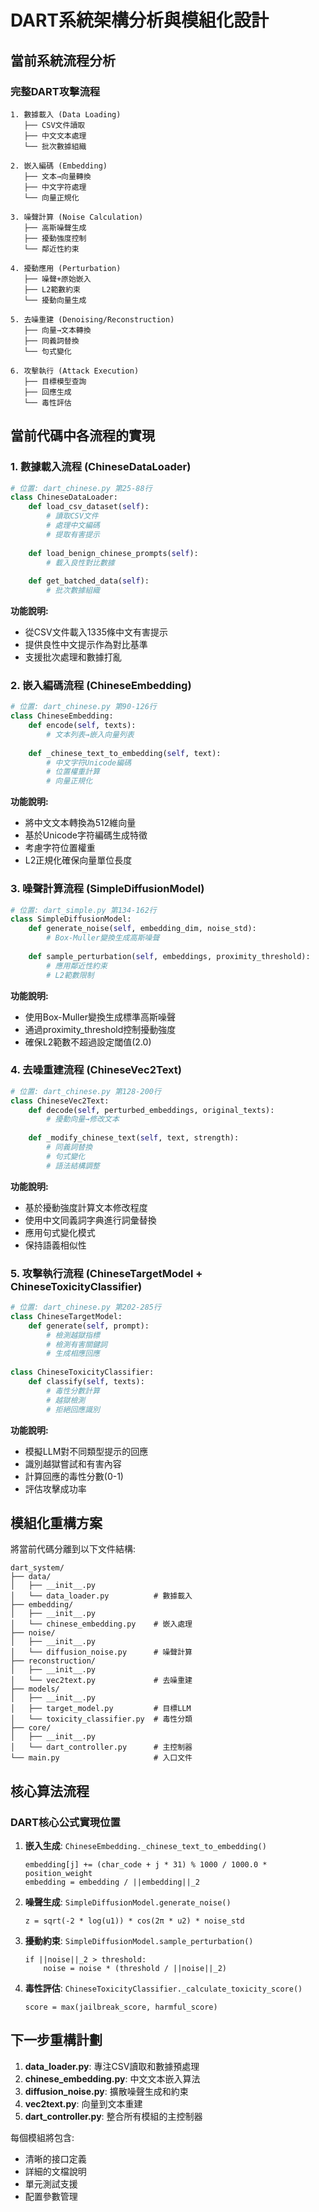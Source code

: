 # DART系統架構分析與模組化設計

## 當前系統流程分析

### 完整DART攻擊流程
```
1. 數據載入 (Data Loading)
   ├── CSV文件讀取
   ├── 中文文本處理  
   └── 批次數據組織

2. 嵌入編碼 (Embedding)
   ├── 文本→向量轉換
   ├── 中文字符處理
   └── 向量正規化

3. 噪聲計算 (Noise Calculation)
   ├── 高斯噪聲生成
   ├── 擾動強度控制
   └── 鄰近性約束

4. 擾動應用 (Perturbation)
   ├── 噪聲+原始嵌入
   ├── L2範數約束
   └── 擾動向量生成

5. 去噪重建 (Denoising/Reconstruction)
   ├── 向量→文本轉換
   ├── 同義詞替換
   └── 句式變化

6. 攻擊執行 (Attack Execution)
   ├── 目標模型查詢
   ├── 回應生成
   └── 毒性評估
```

## 當前代碼中各流程的實現

### 1. 數據載入流程 (ChineseDataLoader)
```python
# 位置: dart_chinese.py 第25-88行
class ChineseDataLoader:
    def load_csv_dataset(self):
        # 讀取CSV文件
        # 處理中文編碼
        # 提取有害提示
    
    def load_benign_chinese_prompts(self):
        # 載入良性對比數據
        
    def get_batched_data(self):
        # 批次數據組織
```

**功能說明:**
- 從CSV文件載入1335條中文有害提示
- 提供良性中文提示作為對比基準
- 支援批次處理和數據打亂

### 2. 嵌入編碼流程 (ChineseEmbedding)
```python
# 位置: dart_chinese.py 第90-126行
class ChineseEmbedding:
    def encode(self, texts):
        # 文本列表→嵌入向量列表
        
    def _chinese_text_to_embedding(self, text):
        # 中文字符Unicode編碼
        # 位置權重計算
        # 向量正規化
```

**功能說明:**
- 將中文文本轉換為512維向量
- 基於Unicode字符編碼生成特徵
- 考慮字符位置權重
- L2正規化確保向量單位長度

### 3. 噪聲計算流程 (SimpleDiffusionModel)
```python
# 位置: dart_simple.py 第134-162行
class SimpleDiffusionModel:
    def generate_noise(self, embedding_dim, noise_std):
        # Box-Muller變換生成高斯噪聲
        
    def sample_perturbation(self, embeddings, proximity_threshold):
        # 應用鄰近性約束
        # L2範數限制
```

**功能說明:**
- 使用Box-Muller變換生成標準高斯噪聲
- 通過proximity_threshold控制擾動強度
- 確保L2範數不超過設定閾值(2.0)

### 4. 去噪重建流程 (ChineseVec2Text)
```python
# 位置: dart_chinese.py 第128-200行
class ChineseVec2Text:
    def decode(self, perturbed_embeddings, original_texts):
        # 擾動向量→修改文本
        
    def _modify_chinese_text(self, text, strength):
        # 同義詞替換
        # 句式變化
        # 語法結構調整
```

**功能說明:**
- 基於擾動強度計算文本修改程度
- 使用中文同義詞字典進行詞彙替換
- 應用句式變化模式
- 保持語義相似性

### 5. 攻擊執行流程 (ChineseTargetModel + ChineseToxicityClassifier)
```python
# 位置: dart_chinese.py 第202-285行
class ChineseTargetModel:
    def generate(self, prompt):
        # 檢測越獄指標
        # 檢測有害關鍵詞
        # 生成相應回應
        
class ChineseToxicityClassifier:
    def classify(self, texts):
        # 毒性分數計算
        # 越獄檢測
        # 拒絕回應識別
```

**功能說明:**
- 模擬LLM對不同類型提示的回應
- 識別越獄嘗試和有害內容
- 計算回應的毒性分數(0-1)
- 評估攻擊成功率

## 模組化重構方案

將當前代碼分離到以下文件結構:

```
dart_system/
├── data/
│   ├── __init__.py
│   └── data_loader.py          # 數據載入
├── embedding/
│   ├── __init__.py
│   └── chinese_embedding.py    # 嵌入處理
├── noise/
│   ├── __init__.py
│   └── diffusion_noise.py      # 噪聲計算
├── reconstruction/
│   ├── __init__.py
│   └── vec2text.py             # 去噪重建
├── models/
│   ├── __init__.py
│   ├── target_model.py         # 目標LLM
│   └── toxicity_classifier.py  # 毒性分類
├── core/
│   ├── __init__.py
│   └── dart_controller.py      # 主控制器
└── main.py                     # 入口文件
```

## 核心算法流程

### DART核心公式實現位置

1. **嵌入生成**: `ChineseEmbedding._chinese_text_to_embedding()`
   ```
   embedding[j] += (char_code + j * 31) % 1000 / 1000.0 * position_weight
   embedding = embedding / ||embedding||_2
   ```

2. **噪聲生成**: `SimpleDiffusionModel.generate_noise()`
   ```
   z = sqrt(-2 * log(u1)) * cos(2π * u2) * noise_std
   ```

3. **擾動約束**: `SimpleDiffusionModel.sample_perturbation()`
   ```
   if ||noise||_2 > threshold:
       noise = noise * (threshold / ||noise||_2)
   ```

4. **毒性評估**: `ChineseToxicityClassifier._calculate_toxicity_score()`
   ```
   score = max(jailbreak_score, harmful_score)
   ```

## 下一步重構計劃

1. **data_loader.py**: 專注CSV讀取和數據預處理
2. **chinese_embedding.py**: 中文文本嵌入算法
3. **diffusion_noise.py**: 擴散噪聲生成和約束
4. **vec2text.py**: 向量到文本重建
5. **dart_controller.py**: 整合所有模組的主控制器

每個模組將包含:
- 清晰的接口定義
- 詳細的文檔說明  
- 單元測試支援
- 配置參數管理